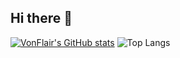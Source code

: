 ## Hi there 👋

[![VonFlair's GitHub stats](https://github-readme-stats.vercel.app/api?username=VonFlair)](https://github.com/VonFlair/github-readme-stats)
![Top Langs](https://github-readme-stats.vercel.app/api/top-langs/?username=VonFlair)


<!--
**VonFlair/VonFlair** is a ✨ _special_ ✨ repository because its `README.md` (this file) appears on your GitHub profile.

Here are some ideas to get you started:

- 🔭 I’m currently working on ...
- 🌱 I’m currently learning ...
- 👯 I’m looking to collaborate on ...
- 🤔 I’m looking for help with ...
- 💬 Ask me about ...
- 📫 How to reach me: ...
- 😄 Pronouns: ...
- ⚡ Fun fact: ...
-->
